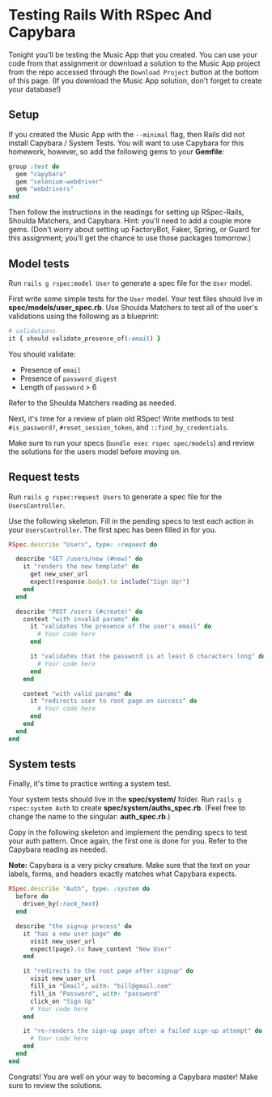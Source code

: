 # Testing Rails With RSpec And Capybara

Tonight you'll be testing the Music App that you created. You can use your code
from that assignment or download a solution to the Music App project from the
repo accessed through the `Download Project` button at the bottom of this page.
(If you download the Music App solution, don't forget to create your database!)

## Setup

If you created the Music App with the `--minimal` flag, then Rails did not
install Capybara / System Tests. You will want to use Capybara for this
homework, however, so add the following gems to your __Gemfile__:

```rb
group :test do
  gem "capybara"
  gem "selenium-webdriver"
  gem "webdrivers"
end
```

Then follow the instructions in the readings for setting up RSpec-Rails, Shoulda
Matchers, and Capybara. Hint: you'll need to add a couple more gems. (Don't
worry about setting up FactoryBot, Faker, Spring, or Guard for this assignment;
you'll get the chance to use those packages tomorrow.)

## Model tests

Run `rails g rspec:model User` to generate a spec file for the `User` model.

First write some simple tests for the `User` model. Your test files should live
in __spec/models/user_spec.rb__. Use Shoulda Matchers to test all of the user's
validations using the following as a blueprint:

```ruby
# validations
it { should validate_presence_of(:email) }
```

You should validate:

- Presence of `email`
- Presence of `password_digest`
- Length of `password` > 6

Refer to the Shoulda Matchers reading as needed.

Next, it's time for a review of plain old RSpec! Write methods to test
`#is_password?`, `#reset_session_token`, and `::find_by_credentials`.

Make sure to run your specs (`bundle exec rspec spec/models`) and review the
solutions for the users model before moving on.

## Request tests

Run `rails g rspec:request Users` to generate a spec file for the
`UsersController`.

Use the following skeleton. Fill in the pending specs to test each action in
your `UsersController`. The first spec has been filled in for you.

```ruby
RSpec.describe "Users", type: :request do

  describe "GET /users/new (#new)" do
    it "renders the new template" do
      get new_user_url
      expect(response.body).to include("Sign Up!")
    end
  end

  describe "POST /users (#create)" do
    context "with invalid params" do
      it "validates the presence of the user's email" do
        # Your code here
      end

      it "validates that the password is at least 6 characters long" do
        # Your code here
      end
    end

    context "with valid params" do
      it "redirects user to root page on success" do
        # Your code here
      end
    end
  end
end
```

## System tests

Finally, it's time to practice writing a system test.

Your system tests should live in the __spec/system/__ folder. Run `rails g
rspec:system Auth` to create __spec/system/auths_spec.rb__. (Feel free to change
the name to the singular: __auth_spec.rb__.)

Copy in the following skeleton and implement the pending specs to test your auth
pattern. Once again, the first one is done for you. Refer to the Capybara
reading as needed.

**Note:** Capybara is a very picky creature. Make sure that the text on your
labels, forms, and headers exactly matches what Capybara expects.

```ruby
RSpec.describe "Auth", type: :system do
  before do
    driven_by(:rack_test)
  end

  describe "the signup process" do
    it "has a new user page" do
      visit new_user_url
      expect(page).to have_content "New User"
    end

    it "redirects to the root page after signup" do
      visit new_user_url
      fill_in "Email", with: "bill@gmail.com"
      fill_in "Password", with: "password"
      click_on "Sign Up"
      # Your code here
    end

    it "re-renders the sign-up page after a failed sign-up attempt" do
      # Your code here
    end
  end
end
```

Congrats! You are well on your way to becoming a Capybara master! Make sure to
review the solutions.

